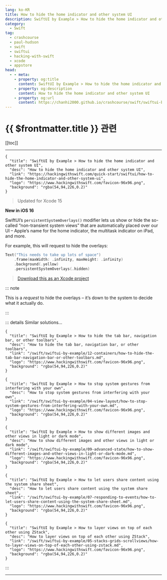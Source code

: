 ```yaml
---
lang: ko-KR
title: How to hide the home indicator and other system UI
description: SwiftUI by Example > How to hide the home indicator and other system UI
category:
  - Swift
tag: 
  - crashcourse
  - paul-hudson
  - swift
  - swiftui
  - hacking-with-swift
  - xcode
  - appstore
head:
  - - meta:
    - property: og:title
      content: SwiftUI by Example > How to hide the home indicator and other system UI
    - property: og:description
      content: How to hide the home indicator and other system UI
    - property: og:url
      content: https://chanhi2000.github.io/crashcourse/swift/swiftui-by-example/04-view-layout/how-to-hide-the-home-indicator-and-other-system-ui.html
---
```


# {{ $frontmatter.title }} 관련

[[toc]]

---

```component VPCard
{
  "title": "SwiftUI by Example > How to hide the home indicator and other system UI",
  "desc": "How to hide the home indicator and other system UI",
  "link": "https://hackingwithswift.com/quick-start/swiftui/how-to-hide-the-home-indicator-and-other-system-ui",
  "logo": "https://www.hackingwithswift.com/favicon-96x96.png",
  "background": "rgba(54,94,226,0.2)"
}
```

> Updated for Xcode 15

**New in iOS 16**

SwiftUI’s `persistentSystemOverlays()` modifier lets us show or hide the so-called “non-transient system views” that are automatically placed over our UI – Apple’s name for the home indicator, the multitask indicator on iPad, and more.

For example, this will request to hide the overlays:

```swift
Text("This needs to take up lots of space")
    .frame(maxWidth: .infinity, maxHeight: .infinity)
    .background(.yellow)
    .persistentSystemOverlays(.hidden)
```

> [<FontIcon icon="fas fa-file-zipper"/>Download this as an Xcode project](https://www.hackingwithswift.com/files/projects/swiftui/how-to-hide-the-home-indicator-and-other-system-ui-1.zip)

::: note

This is a *request* to hide the overlays – it’s down to the system to decide what it actually do.

:::

::: details Similar solutions…

```component VPCard
{
  "title": "SwiftUI by Example > How to hide the tab bar, navigation bar, or other toolbars",
  "desc": "How to hide the tab bar, navigation bar, or other toolbars",
  "link": "/swift/swiftui-by-example/12-containers/how-to-hide-the-tab-bar-navigation-bar-or-other-toolbars.md",
  "logo": "https://www.hackingwithswift.com/favicon-96x96.png",
  "background": "rgba(54,94,226,0.2)"
}
```

```component VPCard
{
  "title": "SwiftUI by Example > How to stop system gestures from interfering with your own",
  "desc": "How to stop system gestures from interfering with your own",
  "link": "/swift/swiftui-by-example/04-view-layout/how-to-stop-system-gestures-from-interfering-with-your-own.md",
  "logo": "https://www.hackingwithswift.com/favicon-96x96.png",
  "background": "rgba(54,94,226,0.2)"
}
```

```component VPCard
{
  "title": "SwiftUI by Example > How to show different images and other views in light or dark mode",
  "desc": "How to show different images and other views in light or dark mode",
  "link": "/swift/swiftui-by-example/09-advanced-state/how-to-show-different-images-and-other-views-in-light-or-dark-mode.md",
  "logo": "https://www.hackingwithswift.com/favicon-96x96.png",
  "background": "rgba(54,94,226,0.2)"
}
```

```component VPCard
{
  "title": "SwiftUI by Example > How to let users share content using the system share sheet",
  "desc": "How to let users share content using the system share sheet",
  "link": "/swift/swiftui-by-example/07-responding-to-events/how-to-let-users-share-content-using-the-system-share-sheet.md",
  "logo": "https://www.hackingwithswift.com/favicon-96x96.png",
  "background": "rgba(54,94,226,0.2)"
}
```

```component VPCard
{
  "title": "SwiftUI by Example > How to layer views on top of each other using ZStack",
  "desc": "How to layer views on top of each other using ZStack",
  "link": "/swift/swiftui-by-example/05-stacks-grids-scrollviews/how-to-layer-views-on-top-of-each-other-using-zstack.md",
  "logo": "https://www.hackingwithswift.com/favicon-96x96.png",
  "background": "rgba(54,94,226,0.2)"
}
```

:::

---

<TagLinks />
